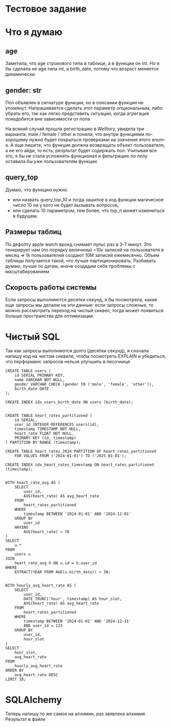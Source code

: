 # Тестовое задание 

# Что я думаю 
## age
Заметила, что age строкового типа в таблице, а в функции он int. Но я бы 
сделала не age типа int, а birth_date, потому что возраст меняется 
динамически 
## gender: str 
Пол объявлен в сигнатуре функции, но в описании функции не упомянут. 
Напрашивается сделать этот параметр опциональным, либо убрать его, так как 
легко представить ситуации, когда агрегация понадобится вне зависимости от 
пола

На всякий случай прошла регистрацию в Welltory, увидела три варианта: male 
/ female / other и поняла, что внутри функциями по-хорошему нужно будет 
покрыться проверками на значения этого enum-а. А еще пишете, что функция 
должна возвращать объект пользователя, а не его айди, то есть, результат 
будет содержать пол. Учитывая все это, я бы не стала усложнять функционал 
и фильтрацию по полу оставила бы уже пользователям функции

## query_top
Думаю, что функцию нужно 
- или назвать query_top_10 и тогда зашитое в код функции магическое число 
10 ни у кого не будет вызывать вопросов, 
- или сделать 10 параметром, тем более, что top_n может измениться в 
будущем.
## Размеры таблиц
По дефолту apple watch вроед снимает пульс раз в 3-7 минут. Это генерирует 
нам (по порядку величины) ~10к записей на пользователя в месяц => 1k 
пользователей создают 10M записей ежемесячно. Объем таблицы получается 
такой, что лучше партиционировать. Разбивать думаю, лучше по датам, иначе 
создадим себе проблемы с масштабированием 
## Cкорость работы системы
Если запросы выполняются десятки секунд, я бы посмотрела, какие еще 
запросы мы делаем на эти данные: если запросы сложные, то можно 
рассмотреть переход на чистый сиквел, тогда может появиться больше 
пространства для оптимизации.

# Чистый SQL 
Так как запросы выполняются долго (десятки секунд), я сначала напишу код 
на чистом сиквеле, чтобы посмотреть EXPLAIN и убедиться, что перформанс 
запросов нельзя улучшить в песочнице

```
CREATE TABLE users (
    id SERIAL PRIMARY KEY,
    name VARCHAR NOT NULL,
    gender VARCHAR CHECK (gender IN ('male', 'female', 'other')),
    birth_date DATE
);

CREATE INDEX idx_users_birth_date ON users (birth_date);


CREATE TABLE heart_rates_partitioned (
    id SERIAL,
    user_id INTEGER REFERENCES users(id),
    timestamp TIMESTAMP NOT NULL,
    heart_rate FLOAT NOT NULL,
    PRIMARY KEY (id, timestamp)
) PARTITION BY RANGE (timestamp);

CREATE TABLE heart_rates_2024 PARTITION OF heart_rates_partitioned
    FOR VALUES FROM ('2024-01-01') TO ('2025-01-01');

CREATE INDEX idx_heart_rates_timestamp ON heart_rates_partitioned 
(timestamp);


WITH heart_rate_avg AS (
    SELECT
        user_id,
        AVG(heart_rate) AS avg_heart_rate
    FROM
        heart_rates_partitioned
    WHERE
        timestamp BETWEEN '2024-01-01' AND '2024-12-01'
    GROUP BY
        user_id
    HAVING
        AVG(heart_rate) > 70
)
SELECT
    u.*
FROM
    users u
JOIN
    heart_rate_avg h ON u.id = h.user_id
WHERE
    EXTRACT(YEAR FROM AGE(u.birth_date)) > 30;


WITH hourly_avg_heart_rate AS (
    SELECT
        user_id,
        DATE_TRUNC('hour', timestamp) AS hour_slot,
        AVG(heart_rate) AS avg_heart_rate
    FROM
        heart_rates_partitioned
    WHERE
        timestamp BETWEEN '2024-01-01' AND '2024-12-31' 
        AND user_id = 123 
    GROUP BY
        user_id,
        hour_slot
)
SELECT
    hour_slot,
    avg_heart_rate
FROM
    hourly_avg_heart_rate
ORDER BY
    avg_heart_rate DESC
LIMIT 10;
```
# SQLAlchemy
Теперь напишу то же самое на алхимии, раз заявлена алхимия. Результат в 
файле
